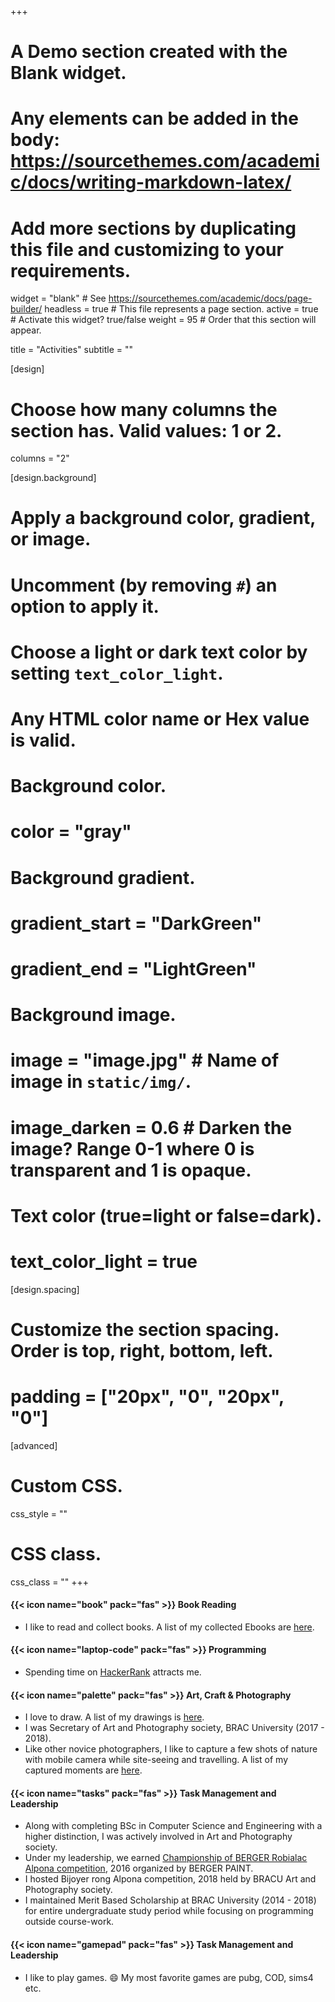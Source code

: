 +++
# A Demo section created with the Blank widget.
# Any elements can be added in the body: https://sourcethemes.com/academic/docs/writing-markdown-latex/
# Add more sections by duplicating this file and customizing to your requirements.

widget = "blank"  # See https://sourcethemes.com/academic/docs/page-builder/
headless = true  # This file represents a page section.
active = true  # Activate this widget? true/false
weight = 95  # Order that this section will appear.

title = "Activities"
subtitle = ""

[design]
  # Choose how many columns the section has. Valid values: 1 or 2.
  columns = "2"

[design.background]
  # Apply a background color, gradient, or image.
  #   Uncomment (by removing `#`) an option to apply it.
  #   Choose a light or dark text color by setting `text_color_light`.
  #   Any HTML color name or Hex value is valid.

  # Background color.
  # color = "gray"
  
  # Background gradient.
  # gradient_start = "DarkGreen"
  # gradient_end = "LightGreen"
  
  # Background image.
  # image = "image.jpg"  # Name of image in `static/img/`.
  # image_darken = 0.6  # Darken the image? Range 0-1 where 0 is transparent and 1 is opaque.

  # Text color (true=light or false=dark).
  # text_color_light = true

[design.spacing]
  # Customize the section spacing. Order is top, right, bottom, left.
  # padding = ["20px", "0", "20px", "0"]

[advanced]
 # Custom CSS. 
 css_style = ""
 
 # CSS class.
 css_class = ""
+++

#### {{< icon name="book" pack="fas" >}} Book Reading  
- I like to read and collect books. A list of my collected Ebooks are [here](https://drive.google.com/drive/folders/1EEb7q1ipjJYnNEare7lgS4gbn9Rg_C7i?usp=sharing).

#### {{< icon name="laptop-code" pack="fas" >}} Programming 
- Spending time on [HackerRank](https://www.hackerrank.com/tonnidas) attracts me. 

#### {{< icon name="palette" pack="fas" >}} Art, Craft & Photography   
- I love to draw. A list of my drawings is [here](https://drive.google.com/drive/folders/1oRSnVtxl9Qh-6PAs7MLWWH3jfp9FuLdq?usp=sharing).
- I was Secretary of Art and Photography society, BRAC University (2017 - 2018).
- Like other novice photographers, I like to capture a few shots of nature with mobile camera while site-seeing and travelling. A list of my captured moments are [here](https://drive.google.com/drive/folders/1dnQKal5V9wKr0ykn2FvjXV5SXdBDxgr0?usp=sharing).
<!-- 
{{< icon name="camera" pack="fas" >}}  Photography
- While site-seeing and travelling, I like to capture a few shots of nature with mobile camera. -->

#### {{< icon name="tasks" pack="fas" >}}  Task Management and Leadership
- Along with completing BSc in Computer Science and Engineering with a higher distinction, I was actively involved in Art and Photography society.
- Under my leadership, we earned [Championship of BERGER Robialac Alpona competition](http://www.somoyerkonthosor.com/2016/12/18/77013.htm?fbclid=IwAR3oOUImr3Bm3X9EN5pYfdrR9kmZWLU-Ukvi6xyeNZ5INTYpPaFLn7yOU_0), 2016 organized by BERGER PAINT.
- I hosted Bijoyer rong Alpona competition, 2018 held by BRACU Art and Photography society.
- I maintained Merit Based Scholarship at BRAC University (2014 - 2018)  for entire undergraduate study period while focusing on programming outside course-work.

#### {{< icon name="gamepad" pack="fas" >}}  Task Management and Leadership
- I like to play games. 😄 My most favorite games are pubg, COD, sims4 etc.

<!-- {{< icon name="download" pack="fas" >}} Download my {{< staticref "media/ResumeForWebsite.pdf" "newtab" >}}RESUME{{< /staticref >}}. -->